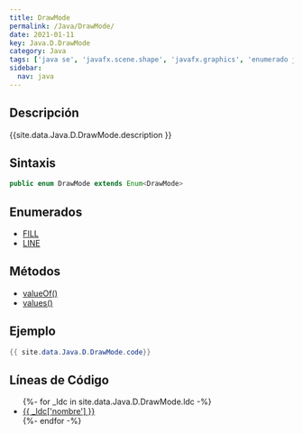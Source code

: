 ```yaml
---
title: DrawMode
permalink: /Java/DrawMode/
date: 2021-01-11
key: Java.D.DrawMode
category: Java
tags: ['java se', 'javafx.scene.shape', 'javafx.graphics', 'enumerado java', 'JavaFX 8.0']
sidebar: 
  nav: java
---
```


## Descripción
{{site.data.Java.D.DrawMode.description }}

## Sintaxis
~~~java
public enum DrawMode extends Enum<DrawMode>
~~~

## Enumerados
* [FILL](/Java/DrawMode/FILL)
* [LINE](/Java/DrawMode/LINE)

## Métodos
* [valueOf()](/Java/DrawMode/valueOf)
* [values()](/Java/DrawMode/values)

## Ejemplo
~~~java
{{ site.data.Java.D.DrawMode.code}}
~~~

## Líneas de Código
<ul>
{%- for _ldc in site.data.Java.D.DrawMode.ldc -%}
   <li>
       <a href="{{_ldc['url'] }}">{{ _ldc['nombre'] }}</a>
   </li>
{%- endfor -%}
</ul>
